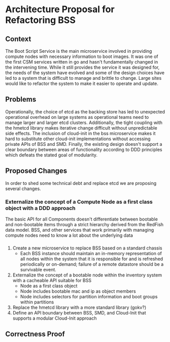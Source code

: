 # Architecture Proposal for Refactoring BSS

## Context

The Boot Script Service is the main microservice involved in providing compute nodes with necessary information to boot images.  It was one of the first CSM services written in go and hasn't fundamentally changed in the intervening time.  While it still provides the service it was designed for, the needs of the system have evolved and some of the design choices have led to a system that is difficult to manage and brittle to change.  Large sites would like to refactor the system to make it easier to operate and update.

## Problems

Operationally, the choice of etcd as the backing store has led to unexpected operational overhead on large systems as operational teams need to manage larger and larger etcd clusters.  Additionally, the tight coupling with the hmetcd library makes iterative change difficult without unpredictable side effects.  The inclusion of cloud-init in the bss microservice makes it hard to substitute other cloud-init implementations without accessing private APIs of BSS and SMD.  Finally, the existing design doesn't support a clear boundary between areas of functionality according to DDD principles which defeats the stated goal of modularity.

## Proposed Changes

In order to shed some technical debt and replace etcd we are proposing several changes.

### Externalize the concept of a Compute Node as a first class object with a DDD approach

The basic API for all Components doesn't differentiate between bootable and non-bootable items through a strict hierarchy derived from the RedFish data model.  BSS, and other services that work primarily with managing compute nodes need to know a lot about the underlying data  

### 

1. Create a new microservice to replace BSS based on a standard chassis
    - Each BSS instance should maintain an in-memory representation of all nodes within the system that it is responsible for and is refreshed periodically or on-demand; failure of a remote datastore should be a survivable event.
2. Externalize the concept of a bootable node within the inventory system with a cacheable API suitable for BSS
    - Node as a first class object
    - Node includes bootable mac and ip as object members
    - Node includes selectors for partition information and boot groups within partitions
3. Replace the hmetcd library with a more standard library (gokv?)
4. Define an API boundary between BSS, SMD, and Cloud-Init that supports a modular Cloud-Init approach

## Correctness Proof





